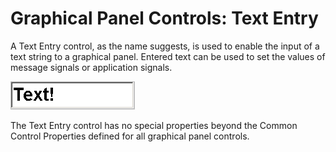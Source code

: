 # Graphical Panel Controls: Text Entry

A Text Entry control, as the name suggests, is used to enable the input of a text string to a graphical panel. Entered text can be used to set the values of message signals or application signals.

![Figure 1: A Text Entry graphical panel control.](../../../../.gitbook/assets/gpctrlTextEntry.gif)

The Text Entry control has no special properties beyond the Common Control Properties defined for all graphical panel controls.
